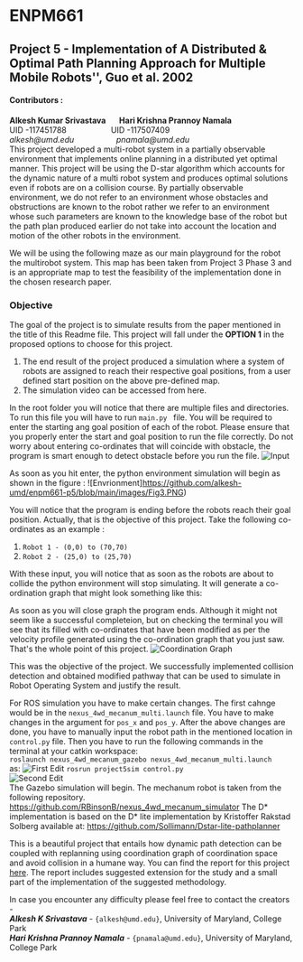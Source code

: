 # ENPM661
## Project 5 - Implementation of A Distributed & Optimal Path Planning Approach for Multiple Mobile Robots'', Guo et al. 2002
#### **Contributors :**
**Alkesh Kumar Srivastava**&nbsp;&nbsp;&nbsp;&nbsp;&nbsp;&nbsp;**Hari Krishna Prannoy Namala** <br />
UID -117451788&nbsp;&nbsp;&nbsp;&nbsp;&nbsp;&nbsp;&nbsp;&nbsp;&nbsp;&nbsp;&nbsp;&nbsp;&nbsp;&nbsp;&nbsp;&nbsp;&nbsp;&nbsp;&nbsp;&nbsp;UID -117507409 <br />
_alkesh@umd.edu_&nbsp;&nbsp;&nbsp;&nbsp;&nbsp;&nbsp;&nbsp;&nbsp;&nbsp;&nbsp;&nbsp;&nbsp;&nbsp;&nbsp;&nbsp;&nbsp;&nbsp;&nbsp;&nbsp;_pnamala@umd.edu_ <br/>
This project developed a multi-robot system in a partially observable environment that implements online planning in a distributed yet optimal manner. This project will be using the D-star algorithm which accounts for the dynamic nature of a multi
robot system and produces optimal solutions even if robots are on a collision course. By partially observable environment, we do not refer to an environment whose obstacles and obstructions are known to the robot rather we refer to an environment whose such parameters are known to the knowledge base of the robot but the path plan produced earlier do not take into account the location and motion of the other robots in the environment.


We will be using the following maze as our main playground for the robot the multirobot system. This map has been taken from Project 3 Phase 3 and is an appropriate map to test the feasibility of the implementation done in the chosen research paper.
### Objective
The goal of the project is to simulate results from the paper mentioned in the title of this Readme file. This project will fall under the **OPTION 1** in the proposed options to choose for this project.
1. The end result of the project produced a simulation where a system of robots are assigned to reach their respective goal positions, from a user defined start position
on the above pre-defined map.
2. The simulation video can be accessed from <a>here.</a>

In the root folder you will notice that there are multiple files and directories. To run this file you will have to run `main.py ` file.
You will be required to enter the starting ang goal position of each of the robot. Please ensure that you properly enter the start and goal position to run the file correctly. 
Do not worry about entering co-ordinates that will coincide with obstacle, the program is smart enough to detect obstacle before you run the file.
![Input](https://github.com/alkesh-umd/enpm661-p5/blob/main/images/P5%20Py1.PNG)

As soon as you hit enter, the python environment simulation will begin as shown in the figure : 
![Envrionment]https://github.com/alkesh-umd/enpm661-p5/blob/main/images/Fig3.PNG)

You will notice that the program is ending before the robots reach their goal position. Actually, that is the objective of this project. Take the following co-ordinates as an example :
1. `Robot 1 - (0,0) to (70,70)`
2. `Robot 2 - (25,0) to (25,70)`

With these input, you will notice that as soon as the robots are about to collide the python environment will stop simulating. It will generate a co-ordination graph that might look something like this:

As soon as you will close graph the program ends. Although it might not seem like a successful completeion, but on checking the terminal you will see that its filled with co-ordinates that have been modified as per the velocity profile generated using the co-ordination graph that you just saw. That's the whole point of this project. 
![Coordination Graph](https://github.com/alkesh-umd/enpm661-p5/blob/main/images/Fig3.PNG)

This was the objective of the project. We successfully implemented collision detection and obtained modified pathway that can be used to simulate in Robot Operating System and justify the result.

For ROS simulation you have to make certain changes. The first cahnge would be in the `nexus_4wd_mecanum_multi.launch` file. You have to make changes in the argument for `pos_x` and `pos_y`. 
After the above changes are done, you have to manually input the robot path in the mentioned location in `control.py` file.
Then you have to run the following commands in the terminal at your catkin workspace:
<br/>
`roslaunch nexus_4wd_mecanum_gazebo nexus_4wd_mecanum_multi.launch`<br/> as:
![First Edit](https://github.com/alkesh-umd/enpm661-p5/blob/main/images/P5%20ROS%201.PNG)
`rosrun project5sim control.py`<br/>
![Second Edit](https://github.com/alkesh-umd/enpm661-p5/blob/main/images/P5%20ROS%202.PNG)
<br/>
The Gazebo simulation will begin. The mechanum robot is taken from the following repository. https://github.com/RBinsonB/nexus_4wd_mecanum_simulator
The D* implementation is based on the D* lite implementation by Kristoffer Rakstad Solberg available at:
https://github.com/Sollimann/Dstar-lite-pathplanner

This is a beautiful project that entails how dynamic path detection can be coupled with replanning using coordination graph of coordination space and avoid collision in a humane way.
You can find the report for this project <a href="https://drive.google.com/drive/folders/1mFabaJvSgGlYCFpDSGG98V-esGqHJEwu?usp=sharing">here</a>. The report includes suggested extension for the study and a small part of the implementation of the suggested methodology. 


In case you encounter any difficulty please feel free to contact the creators - <br/>
***Alkesh K Srivastava*** - `{alkesh@umd.edu}`, University of Maryland, College Park <br/>
***Hari Krishna Prannoy Namala*** - `{pnamala@umd.edu}`, University of Maryland, College Park <br/>
